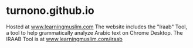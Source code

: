 # turnono.github.io
Hosted at www.learningmuslim.com 
The website includes the "Iraab" Tool, a tool to help grammatically analyze Arabic text on Chrome Desktop. 
The IRAAB Tool is at www.learningmuslim.com/iraab
